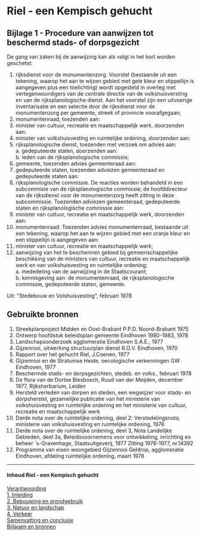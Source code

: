 # Riel - een Kempisch gehucht
## Bijlage 1 - Procedure van aanwijzen tot beschermd stads- of dorpsgezicht
De gang van zaken bij de aanwijzing kan als volgt in het kort worden geschetst:

1. rijksdienst voor de monumentenzorg.
Voorstel (bestaande uit een tekening, waarop het aan te wijzen gebied met gele kleur en stippellijn is aangegeven plus een toelichting) wordt opgesteld in overleg met vertegenwoordigers van de centrale directie van de volkshuisversting en van de rijksplanologische dienst. Aan het voorstel zijn een uitvoerige inventarisatie en een selectie door de rijksdienst voor de monumentenzorg per gemeente, streek of provincie voorafgegaan;
2. monumentenraad, toezenden aan:
3. minister van cultuur, recreatie en maatschappelijk werk, doorzenden aan:
4. minister van volkshuisvesting en ruimtelijke ordening, doorzenden aan:
5. rijksplanologische dienst, toezenden met verzoek om advies aan:  
   a. gedeputeerde staten, doorzenden aan:  
   b. leden van de rijksplanologische commissie;
7. gemeente, toezenden advies gemeenteraad aan:
8. gedeputeerde staten, toezenden adviezen gemeenteraad en gedeputeerde staten aan:
9. rijksplanologische commissie.
De reacties worden behandeld in een subcommisie van de rijksplanologische commissie; de hoofddirecteur van de rijksdienst voor de monumentenzorg heeft zitting in deze subcommissie.
Toezenden adviezen gemeenteraad, gedeputeerde staten en rijksplanologische commissie aan:
10. minister van cultuur, recreatie en maatschappelijk werk, doorzenden aan:
11. monumentenraad.
Toezenden advies monumentenraad, bestaande uit een tekening, waarop het aan te wijzen gebied met een oranje kleur en een stippellijn is aangegeven aan:
12. minister van cultuur, recreatie en maatschappelijk werk;
13. aanwijzing van het te beschermen gebied bij gemeenschappelijke beschikking van de ministers van cultuur, recreatie en maatschappelijk werk en van volkshuisvesting en ruimtelijke ordening;  
    a. mededeling van de aanwijzing in de Staatscourant;  
    b. kennisgeving aan: de monumentenraad, de rijksplanologische commissie, gedeputeerde staten, gemeente.

Uit: "Stedebouw en Volshuisvesting", februari 1978

## Gebruikte bronnen
1. Streekplanproject Midden en Oost-Brabant P.P.D. Noord-Brabant 1975
2. Ontwerp hoofdstuk beleidsplan gemeente Eindhoven 1980-1983, 1978
3. Landschapsonderzoek agglomeratie Eindhoven S.A.E., 1977
4. Gijzenrooi, uitwerking structuurplan dienst R.O.V. Eindhoven, 1970
5. Rapport over het gehucht Riel, J.Coenen, 1977
6. Gijzenrooi en de Stratumse Heide, oecologische verkenningen GW Eindhoven, 1977
7. Beschermde stads- en dorpsgezichten, stedeb. en volks., februari 1978
8. De flora van de Dortse Biesbosch, Ruud van der Meijden, december 1977, Rijksherbarium, Leiden
9. Hersteld verleden van dorpen en steden, een wegwijzer voor stads- en dorpsherstel, gezamelijke publicatie van het ministerie van volkshuisvesting en ruimtelijke ordening en het ministerie van cultuur, recreatie en maatschappelijk werk
10. Derde nota over de ruimtelijke ordening, deel 2: Verstedelingsnota, ministerie van volkshuisvesting en ruimtelijke ordening, 1976
11. Derde nota over de ruimtelijke ordening, deel 3, Nota Landelijke Gebieden, deel 3a, Beleidsvoornemens voor ontwikkeling, inrichting en beheer ´s-Gravenhage, Staatsuitgeverij, 1977 Zitting 1976-1977, nr.14392
12. Programma van eisen woongebied Gijzenrooi Geldrop, agglomeratie Eindhoven, afdeling ruimtelijke ordening, maart 1978

---
#### Inhoud Riel - een Kempisch gehucht
[Verantwoording](index)  
[1. Inleiding](1.inleiding)  
[2. Bebouwing en grondgebruik](2.bebouwing)  
[3. Natuur en landschap](3.natuur)  
[4. Verkeer](verkeer)  
[Samenvatting en conclusie](conclusie)  
[Bijlagen en bronnen](bijlagen)  
